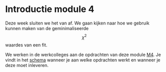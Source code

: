 # Introductie module 4

Deze week sluiten we het van af. We gaan kijken naar hoe we gebruik kunnen maken van de geminimaliseerde $$\chi^2$$ waardes van een fit. 

We werken in de werkcolleges aan de opdrachten van deze module [M4](/opdrachten-module-4/opdrachten). Je vindt in het [schema](/informatie/inleveropdrachten) wanneer je aan welke opdrachten werkt en wanneer je deze moet inleveren.

